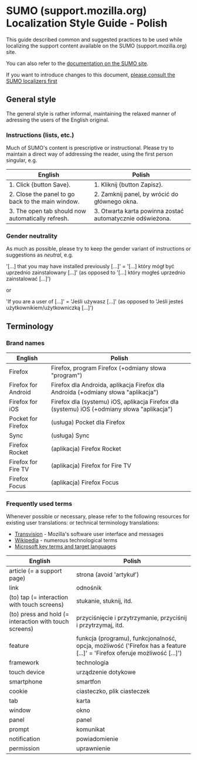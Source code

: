 # SUMO (support.mozilla.org) Localization Style Guide - Polish

This guide described common and suggested practices to be used while localizing the support content available on the SUMO (support.mozilla.org) site.

You can also refer to the [documentation on the SUMO site](https://support.mozilla.org/en-US/kb/translating-an-article).

If you want to introduce changes to this document, [please consult the SUMO localizers first](https://support.mozilla.org/kb/locales/pl)

<!-- toc -->

## General style

The general style is rather informal, maintaining the relaxed manner of adressing the users of the English original.

### Instructions (lists, etc.)

Much of SUMO's content is prescriptive or instructional. Please try to maintain a direct way of addressing the reader, using the first person singular, e.g.

| English | Polish |
| --- | --- |
|1. Click {button Save}.|1. Kliknij {button Zapisz}.|
|2. Close the panel to go back to the main window.|2. Zamknij panel, by wrócić do głównego okna.|
|3. The open tab should now automatically refresh.|3. Otwarta karta powinna zostać automatycznie odświeżona.|

### Gender neutrality

As much as possible, please try to keep the gender variant of instructions or suggestions as *neutral*, e.g.

'[...] that you may have installed previously [...]' = '[...] który mógł być uprzednio zainstalowany [...]'
(as opposed to '[...] który mogłeś uprzednio zainstalować [...]')

or

'If you are a user of [...]' = 'Jeśli używasz [...]'
(as opposed to 'Jeśli jesteś użytkownikiem/użytkowniczką [...]')

## Terminology

### Brand names

| English | Polish |
| --- | --- |
| Firefox | Firefox, program Firefox (+odmiany słowa "program") |
| Firefox for Android | Firefox dla Androida, aplikacja Firefox dla Androida (+odmiany słowa "aplikacja") |
| Firefox for iOS | Firefox dla (systemu) iOS, aplikacja Firefox dla (systemu) iOS (+odmiany słowa "aplikacja")|
| Pocket for Firefox | (usługa) Pocket dla Firefox |
| Sync | (usługa) Sync |
| Firefox Rocket | (aplikacja) Firefox Rocket |
| Firefox for Fire TV | (aplikacja) Firefox for Fire TV |
| Firefox Focus | (aplikacja) Firefox Focus |

### Frequently used terms

Whenever possible or necessary, please refer to the following resources for existing user translations: or technical terminology translations:

* [Transvision](https://transvision.mozfr.org) - Mozilla's software user interface and messages
* [Wikipedia](https://pl.wikipedia.org) - numerous technological terms
* [Microsoft key terms and target languages](https://www.microsoft.com/Language/en-US/Default.aspx)

| English | Polish |
| --- | --- |
| article (= a support page) | strona (avoid 'artykuł') |
| link | odnośnik |
| (to) tap (= interaction with touch screens) | stukanie, stuknij, itd. |
| (to) press and hold (= interaction with touch screens) | przyciśnięcie i przytrzymanie, przyciśnij i przytrzymaj, itd. |
| feature | funkcja (programu), funkcjonalność, opcja, możliwość ('Firefox has a feature [...]' = 'Firefox oferuje możliwość [...]') |
| framework | technologia |
| touch device | urządzenie dotykowe |
| smartphone | smartfon |
| cookie | ciasteczko, plik ciasteczek |
| tab | karta |
| window | okno |
| panel | panel |
| prompt | komunikat |
| notification | powiadomienie |
| permission | uprawnienie |
